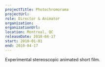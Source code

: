 ```yaml
---
projectTitle: Photochromorama
projectUrl: 
role: Director & Animator
organization:
organizationUrl:
location: Montreal, QC
releaseDate: 2010-04-17
start: 2010-01-01
end: 2010-04-17
---
```


Experimental stereoscopic animated short film.
